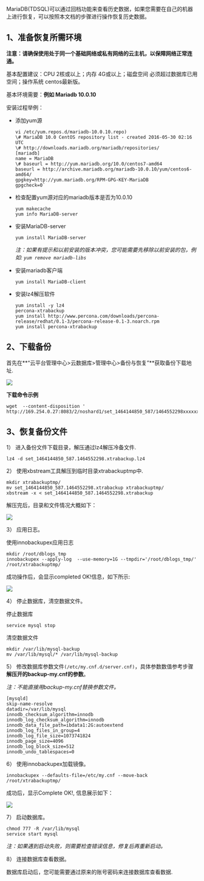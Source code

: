 MariaDB(TDSQL)可以通过回档功能来查看历史数据，如果您需要在自己的机器上进行恢复，可以按照本文档的步骤进行操作恢复历史数据。
## 1、准备恢复所需环境
**注意：请确保使用处于同一个基础网络或私有网络的云主机，以保障网络正常连通。**


基本配置建议：CPU 2核或以上；内存 4G或以上；磁盘空间 必须超过数据库已用空间；操作系统 centos最新版。

基本环境需要：**例如 Mariadb 10.0.10**

安装过程举例：

- 添加yum源 

    ```
    vi /etc/yum.repos.d/mariadb-10.0.10.repo)
   \# MariaDB 10.0 CentOS repository list - created 2016-05-30 02:16 UTC
    \# http://downloads.mariadb.org/mariadb/repositories/
    [mariadb]
    name = MariaDB
    \# baseurl = http://yum.mariadb.org/10.0/centos7-amd64
    baseurl = http://archive.mariadb.org/mariadb-10.0.10/yum/centos6-amd64/
    gpgkey=http://yum.mariadb.org/RPM-GPG-KEY-MariaDB
    gpgcheck=0`
    ```
- 检查配置yum源对应的mariadb版本是否为10.0.10

    ```
    yum makecache
    yum info MariaDB-server
    ```
- 安装MariaDB-server

    ```
    yum install MariaDB-server
    ```
 
    *注：如果有提示和以前安装的版本冲突，您可能需要先移除以前安装的包，例如: `yum remove mariadb-libs`*

- 安装mariadb客户端

    ```
    yum install MariaDB-client
    ```
- 安装lz4解压软件

    ```
    yum install -y lz4
    percona-xtrabackup
    yum install http://www.percona.com/downloads/percona-release/redhat/0.1-3/percona-release-0.1-3.noarch.rpm
    yum install percona-xtrabackup
    ```


## 2、下载备份
首先在**“云平台管理中心>云数据库>管理中心>备份与恢复”**获取备份下载地址.

![](http://imgcache.tcecqpoc.fsphere.cn/image/mccdn.qcloud.com/static/img/c3d9a2815d8039c37af9dd31ff7c0853/image.png)

**下载命令示例**

```
wget  --content-disposition ' http://169.254.0.27:8083/2/noshard1/set_1464144850_587/1464552298xxxxxxxx'
```

## 3、恢复备份文件
1） 进入备份文件下载目录，解压通过lz4解压冷备文件.

```
lz4 -d set_1464144850_587.1464552298.xtrabackup.lz4
```

2） 使用xbstream工具解压到临时目录xtrabackuptmp中.

```
mkdir xtrabackuptmp/
mv set_1464144850_587.1464552298.xtrabackup xtrabackuptmp/
xbstream -x < set_1464144850_587.1464552298.xtrabackup
```

解压完后，目录和文件情况大概如下：

 ![](http://imgcache.tcecqpoc.fsphere.cn/image/mccdn.qcloud.com/static/img/6f1d1aaf1ce9061cba0e09e4e47c271d/image.png)

3） 应用日志。

使用innobackupex应用日志

```
mkdir /root/dblogs_tmp
innobackupex --apply-log  --use-memory=1G --tmpdir='/root/dblogs_tmp/' /root/xtrabackuptmp/
```

成功操作后，会显示completed OK!信息，如下所示:

![](http://imgcache.tcecqpoc.fsphere.cn/image/mccdn.qcloud.com/static/img/4f43de6b03bf4456975105a8567d81a9/image.png)

4） 停止数据库，清空数据文件。

停止数据库

```
service mysql stop
```

清空数据文件

```
mkdir /var/lib/mysql-backup
mv /var/lib/mysql/* /var/lib/mysql-backup
```

5） 修改数据库参数文件`(/etc/my.cnf.d/server.cnf)`，具体参数数值参考步骤**解压开的backup-my.cnf的参数**。

*注：不能直接用backup-my.cnf替换参数文件。*

```
[mysqld]
skip-name-resolve
datadir=/var/lib/mysql
innodb_checksum_algorithm=innodb
innodb_log_checksum_algorithm=innodb
innodb_data_file_path=ibdata1:2G:autoextend
innodb_log_files_in_group=4
innodb_log_file_size=1073741824
innodb_page_size=4096
innodb_log_block_size=512
innodb_undo_tablespaces=0
```

6） 使用innobackupex加载镜像。

```
innobackupex --defaults-file=/etc/my.cnf --move-back /root/xtrabackuptmp/
```

成功后，显示Complete OK!, 信息展示如下：

 ![](http://imgcache.tcecqpoc.fsphere.cn/image/mccdn.qcloud.com/static/img/f109ca176fe161dc145863fa4808d93f/image.png)

7） 启动数据库。

```
chmod 777 -R /var/lib/mysql
service start mysql
```

*注：如果遇到启动失败，则需要检查错误信息，修复后再重新启动。*

8） 连接数据库查看数据。

数据库启动后，您可能需要通过原来的账号密码来连接数据库查看数据.
